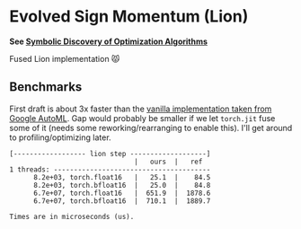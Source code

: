 # Evolved Sign Momentum (Lion)

**See [Symbolic Discovery of Optimization Algorithms](https://arxiv.org/pdf/2302.06675.pdf)**

Fused Lion implementation 😾

## Benchmarks
First draft is about 3x faster than the
[vanilla implementation taken from Google AutoML](https://github.com/google/automl/blob/master/lion/lion_pytorch.py).
Gap would probably be smaller if we let `torch.jit` fuse some of it
(needs some reworking/rearranging to enable this).
I'll get around to profiling/optimizing later.
```
[------------------ lion step -------------------]
                               |   ours  |   ref
1 threads: ---------------------------------------
      8.2e+03, torch.float16   |   25.1  |    84.5
      8.2e+03, torch.bfloat16  |   25.0  |    84.8
      6.7e+07, torch.float16   |  651.9  |  1878.6
      6.7e+07, torch.bfloat16  |  710.1  |  1889.7

Times are in microseconds (us).
```
